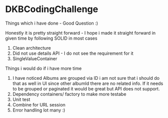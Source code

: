 # DKBCodingChallenge

Things which i have done - Good Question :)

Honestly it is pretty straight forward - I hope i made it straight forward in given time by following SOLID in most cases

1. Clean architecture 
2. Did not use details API - I do not see the requirement for it
3. SingleValueContainer


Things i would do if i have more time 

1. I have noticed Albums are grouped via ID i am not sure that i should do that as well in UI since other albumId there are no related info. If it needs to be grouped or paginated it would be great but API does not support.
2. Dependency containers/ factory to make more testabe 
3. Unit test
4. Combine for URL session 
5. Error handling 
lot many :)

